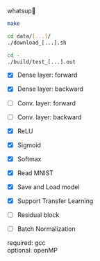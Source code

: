 whatsup🍔


```bash
make

cd data/[...]/
./download_[...].sh

cd -
./build/test_[...].out
```

 - [x] Dense layer: forward
 - [x] Dense layer: backward
 - [ ] Conv. layer: forward
 - [ ] Conv. layer: backward
 - [x] ReLU
 - [x] Sigmoid
 - [x] Softmax
 - [x] Read MNIST
 - [X] Save and Load model
 - [x] Support Transfer Learning
 - [ ] Residual block
 - [ ] Batch Normalization
 

required: gcc <br/>optional: openMP
